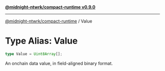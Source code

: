 [**@midnight-ntwrk/compact-runtime v0.9.0**](../README.md)

***

[@midnight-ntwrk/compact-runtime](../globals.md) / Value

# Type Alias: Value

```ts
type Value = Uint8Array[];
```

An onchain data value, in field-aligned binary format.
